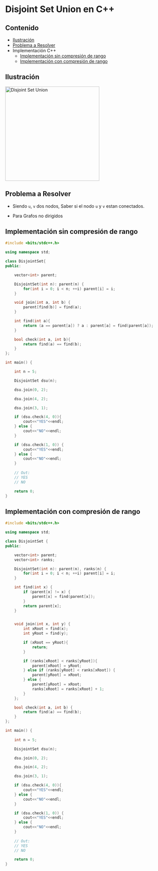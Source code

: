 # Disjoint Set Union en C++

## Contenido

* [Ilustración](#ilustración)
* [Problema a Resolver](#problema-a-resolver)
* Implementación C++
    * [Implementación sin compresión de rango](#implementación-sin-compresión-de-rango)
    * [Implementación con compresión de rango](#implementación-con-compresión-de-rango)

## Ilustración

<img alt="Disjoint Set Union" src="https://camo.githubusercontent.com/2b417de95d5ec1479170a9d8de450b6f35825b02/68747470733a2f2f69302e77702e636f6d2f616c676f726974686d732e7475746f7269616c686f72697a6f6e2e636f6d2f66696c65732f323031382f30342f4469736a6f696e742d536574732d6578616d706c652e706e673f73736c3d31" width="300">

## Problema a Resolver

* Siendo `u`, `v` dos nodos, Saber si el nodo `u` y `v` estan conectados.

* Para Grafos no dirigidos

## Implementación sin compresión de rango

```c++
#include <bits/stdc++.h>

using namespace std;

class DisjointSet{
public:

    vector<int> parent;

    DisjointSet(int n): parent(n) {
        for(int i = 0; i < n; ++i) parent[i] = i;
    }

    void join(int a, int b) {
        parent[find(b)] = find(a);
    }

    int find(int a){
        return (a == parent[a]) ? a : parent[a] = find(parent[a]); 
    }

    bool check(int a, int b){
        return find(a) == find(b);
    }
};

int main() {

    int n = 5;

    DisjointSet dsu(n);

    dsu.join(0, 2); 

    dsu.join(4, 2); 

    dsu.join(3, 1); 

    if (dsu.check(4, 0)){
        cout<<"YES"<<endl;
    } else {
        cout<<"NO"<<endl;
    } 

    if (dsu.check(1, 0)) {
        cout<<"YES"<<endl;
    } else {
        cout<<"NO"<<endl;
    }
    
    // Out:
    // YES
    // NO

    return 0;
}
```

## Implementación con compresión de rango

```c++
#include <bits/stdc++.h>

using namespace std;

class DisjointSet {
public:

    vector<int> parent;
    vector<int> ranks;

    DisjointSet(int n): parent(n), ranks(n) {
        for(int i = 0; i < n; ++i) parent[i] = i;
    }

    int find(int x) { 
        if (parent[x] != x) { 
            parent[x] = find(parent[x]); 
        } 
        return parent[x]; 
    }


    void join(int x, int y) { 
        int xRoot = find(x);
        int yRoot = find(y); 

        if (xRoot == yRoot){ 
            return; 
        }

        if (ranks[xRoot] < ranks[yRoot]){ 
            parent[xRoot] = yRoot; 
        } else if (ranks[yRoot] < ranks[xRoot]) {
            parent[yRoot] = xRoot; 
        } else { 
            parent[yRoot] = xRoot; 
            ranks[xRoot] = ranks[xRoot] + 1; 
        } 
    };

    bool check(int a, int b) {
        return find(a) == find(b);
    }
};

int main() {
    
    int n = 5;

    DisjointSet dsu(n);

    dsu.join(0, 2); 

    dsu.join(4, 2); 

    dsu.join(3, 1); 

    if (dsu.check(4, 0)){
        cout<<"YES"<<endl;
    } else {
        cout<<"NO"<<endl;
    } 

    if (dsu.check(1, 0)) {
        cout<<"YES"<<endl;
    } else {
        cout<<"NO"<<endl;
    }
    
    // Out:
    // YES
    // NO

    return 0;
}
```